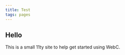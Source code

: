```yaml
---
title: Test
tags: pages
---
```


## Hello

This is a small 11ty site to help get started using WebC.

